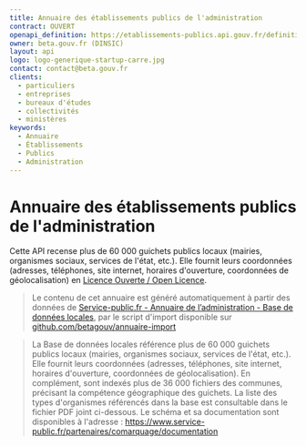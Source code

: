 ```yaml
---
title: Annuaire des établissements publics de l'administration
contract: OUVERT
openapi_definition: https://etablissements-publics.api.gouv.fr/definition.yml
owner: beta.gouv.fr (DINSIC)
layout: api
logo: logo-generique-startup-carre.jpg
contact: contact@beta.gouv.fr
clients:
  - particuliers
  - entreprises
  - bureaux d'études
  - collectivités
  - ministères
keywords:
  - Annuaire
  - Établissements
  - Publics
  - Administration
---
```


# Annuaire des établissements publics de l'administration

Cette API recense plus de 60 000 guichets publics locaux (mairies, organismes sociaux, services de l'état, etc.). Elle fournit leurs coordonnées (adresses, téléphones, site internet, horaires d'ouverture, coordonnées de géolocalisation) en [Licence Ouverte / Open Licence](https://www.etalab.gouv.fr/licence-ouverte-open-licence).

> Le contenu de cet annuaire est généré automatiquement à partir des données de [Service-public.fr - Annuaire de l’administration - Base de données locales](https://www.data.gouv.fr/fr/datasets/53699fe4a3a729239d206227),
> par le script d'import disponible sur [github.com/betagouv/annuaire-import](https://github.com/betagouv/annuaire-import)

>La Base de données locales référence plus de 60 000 guichets publics locaux (mairies, organismes sociaux, services de l'état, etc.). Elle fournit leurs coordonnées (adresses, téléphones, site internet, horaires d'ouverture, coordonnées de géolocalisation). En complément, sont indexés plus de 36 000 fichiers des communes, précisant la compétence géographique des guichets. La liste des types d'organismes référencés dans la base est consultable dans le fichier PDF joint ci-dessous. Le schéma et sa documentation sont disponibles à l'adresse : https://www.service-public.fr/partenaires/comarquage/documentation

